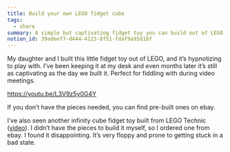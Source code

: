 ```yaml
---
title: Build your own LEGO fidget cube
tags:
  - share
summary: A simple but captivating fidget toy you can build out of LEGO
notion_id: 39adeef7-d444-4123-8f51-fdaf9a95d18f
---
```

My daughter and I built this little fidget toy out of LEGO, and it’s hypnotizing to play with. I’ve been keeping it at my desk and even months later it’s still as captivating as the day we built it. Perfect for fiddling with during video meetings.

<https://youtu.be/L3V9z5y0G4Y>

If you don’t have the pieces needed, you can find pre-built ones on ebay.

I’ve also seen another infinity cube fidget toy built from LEGO Technic ([video](https://www.youtube.com/watch?v=DbPBwtX-BaE)). I didn’t have the pieces to build it myself, so I ordered one from ebay. I found it disappointing. It’s very floppy and prone to getting stuck in a bad state.
